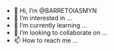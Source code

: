 - 👋 Hi, I’m @BARRETOIASMYN
- 👀 I’m interested in ...
- 🌱 I’m currently learning ...
- 💞️ I’m looking to collaborate on ...
- 📫 How to reach me ...

<!---
BARRETOIASMYN/BARRETOIASMYN is a ✨ special ✨ repository because its `README.md` (this file) appears on your GitHub profile.
You can click the Preview link to take a look at your changes.
--->
